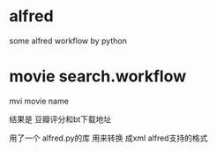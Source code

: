 # alfred
some alfred workflow by python
<h1>movie search.workflow</h1>
<p>mvi movie name </p>
<p>结果是 豆瓣评分和bt下载地址 </p>
<p>用了一个 alfred.py的库 用来转换 成xml alfred支持的格式</p>

